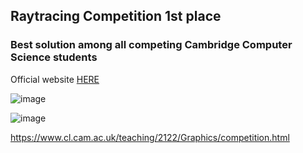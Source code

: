 ## Raytracing Competition 1st place
### Best solution among all competing Cambridge Computer Science students

Official website [HERE](https://www.cl.cam.ac.uk/teaching/2122/Graphics/competition.html)

![image](https://github.com/Cence2002/Raytracing-competition/assets/32611238/2a1fd00a-5747-438c-bb7f-30ae5e451bbf)

![image](https://github.com/Cence2002/Raytracing-competition/assets/32611238/f9c68625-1d1d-4322-bef6-608f04407d1c)

https://www.cl.cam.ac.uk/teaching/2122/Graphics/competition.html
